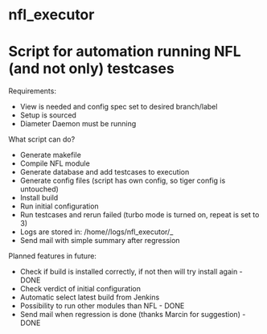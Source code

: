 # nfl_executor
# Script for automation running NFL (and not only) testcases


Requirements:
-	View is needed and config spec set to desired branch/label
-	Setup is sourced
-	Diameter Daemon must be running

What script can do?
-	Generate makefile
-	Compile NFL module
-	Generate database and add testcases to execution
-	Generate config files (script has own config, so tiger config is untouched)
-	Install build
-	Run initial configuration
-	Run testcases and rerun failed (turbo mode is turned on, repeat is set to 3)
-	Logs are stored in: /home/<signum>/logs/nfl_executor/<date>_<time>
-	Send mail with simple summary after regression

Planned features in future:
-	Check if build is installed correctly, if not then will try install again - DONE
-	Check verdict of initial configuration
-	Automatic select latest build from Jenkins
-	Possibility to run other modules than NFL - DONE
-	Send mail when regression is done (thanks Marcin for suggestion) - DONE

